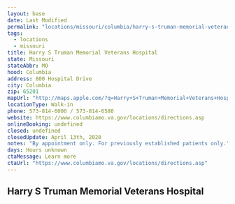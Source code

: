 ```yaml
---
layout: base
date: Last Modified
permalink: "locations/missouri/columbia/harry-s-truman-memorial-veterans-hospital/"
tags:
  - locations
  - missouri
title: Harry S Truman Memorial Veterans Hospital
state: Missouri
stateAbbr: MO
hood: Columbia
address: 800 Hospital Drive
city: Columbia
zip: 65201
mapUrl: "http://maps.apple.com/?q=Harry+S+Truman+Memorial+Veterans+Hospital&address=800+Hospital+Drive,Columbia,Missouri,65201"
locationType: Walk-in
phone: 573-814-6000 / 573-814-6580
website: https://www.columbiamo.va.gov/locations/directions.asp
onlineBooking: undefined
closed: undefined
closedUpdate: April 13th, 2020
notes: "By appointment only. For previously established patients only."
days: Hours unknown
ctaMessage: Learn more
ctaUrl: "https://www.columbiamo.va.gov/locations/directions.asp"
---
```

## Harry S Truman Memorial Veterans Hospital